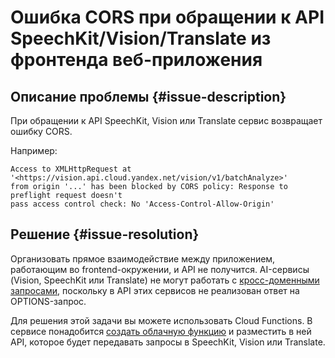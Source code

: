 # Ошибка CORS при обращении к API SpeechKit/Vision/Translate из фронтенда веб-приложения

## Описание проблемы {#issue-description}
При обращении к API SpeechKit, Vision или Translate сервис возвращает ошибку CORS. 

Например:
```
Access to XMLHttpRequest at '<https://vision.api.cloud.yandex.net/vision/v1/batchAnalyze>' 
from origin '...' has been blocked by CORS policy: Response to preflight request doesn't
pass access control check: No 'Access-Control-Allow-Origin'
```

## Решение {#issue-resolution}
Организовать прямое взаимодействие между приложением, работающим во frontend-окружении, и API не получится. AI-сервисы (Vision, SpeechKit или Translate) не могут работать с [кросс-доменными запросами](../../../glossary/cors.md), поскольку в API этих сервисов не реализован ответ на OPTIONS-запрос.


Для решения этой задачи вы можете использовать Cloud Functions. В сервисе понадобится [создать облачную функцию](../../../functions/operations/function/function-create.md) и разместить в ней API, которое будет передавать запросы в SpeechKit, Vision или Translate.